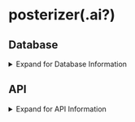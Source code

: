 # posterizer(.ai?)

## Database
<details>
<summary>Expand for Database Information</summary>
––––––––––––––––––––––––––––

This database is a crucial part of our final project designed to generate movie posters based on plot input. The system manages movie data using MongoDB, where each movie's metadata—such as title, rating, genre, director, actors, and plot—is stored in a `movieDetails` collection. The ultimate goal is to feed movie plots into a custom algorithm that generates corresponding movie posters, using descriptive key characteristics associated with each poster.

### Data Model
The `movieDetails` collection in the `movies` database has the following structure:

```json
{
  "imdbID": "string",          // The unique IMDb ID for the movie.
  "title": "string",            // The movie's title.
  "rating": "string",           // The movie's rating (e.g., PG-13, R).
  "runtimeMinutes": "string",   // Runtime of the movie in minutes.
  "releaseDate": "string",      // Date of release.
  "genre": ["string"],          // An array of genres the movie belongs to.
  "director": "string",         // The director of the movie.
  "writers": ["string"],        // An array of writers involved in the movie.
  "actors": ["string"],         // An array of the main actors in the movie.
  "plot": "string",             // A brief description of the plot.
  "posterLink": "string"        // URL to the movie's poster image.
}
```
Note: Additional fields like `Estimated Budget` and `Poster Key Characteristics` to be added later once we integrate OpenAI for poster generation.

### Reason for Choosing MongoDB
MongoDB was selected for its flexibility in handling unstructured and semi-structured data. Movie metadata can be complex and diverse, including nested objects (e.g., actors, writers) and arrays (e.g., genres), and MongoDB’s schema-less design allows for this variability without rigid table structures like SQL databases.

Additionally, MongoDB allows for rapid iteration and evolution of the data model, making it ideal for handling the dynamic nature of this project, especially as we work toward integrating movie plot-based poster generation.

### Database Configuration
1. **Collaborator Access:**
   - Admin adds collaborators as necessary in MongoDB Atlas.
   - Once added, each member can generate their own MongoDB connection string via MongoDB Atlas. This will ensure that team members can independently connect to the shared database.

2. **Configure Environment Variables:**
   - Once the connection string acquired, create a `.env` file in the project root directory.
   - Add your MongoDB Atlas connection string (URI) to this file:
     ```
     MONGODB_URI=mongodb+srv://<username>:<password>@movies.7r39n.mongodb.net/movies?retryWrites=true&w=majority&ssl=true
     ```
   - Replace `<username>` and `<password>` with your credentials.

3. **Run the Top Snippet to Connect to the Database:**
   - Use the provided database connection code snippet from the main project (as in the example below) to verify the connection and begin interacting with the database.
   ```python
   import os
   from dotenv import load_dotenv
   import pymongo

   # Load environment variables from .env
   load_dotenv()
   mongodb_uri = os.getenv('MONGODB_URI')

   try:
      # Create a MongoDB client and connect to the 'Movies' database
      client = pymongo.MongoClient(mongodb_uri)
      db = client.get_database("movies")
      movieDetails = db.get_collection("movieDetails")
      
      # Verify the connection
      client.server_info()
      print("Connected successfully to the 'Movies' database!")

   except pymongo.errors.ConnectionFailure as e:
      print(f"Could not connect to MongoDB: {e}")
      exit(1)
   ```

4. **Database Design:**
   - The database contains a `movies` database with a `movieDetails` collection, where each document represents a movie and its associated metadata such as plot, rating, genre, actors, and key characteristics for poster generation.

5. **Populating the Database:**
   - Data insertion into the `movieDetails` collection is done either manually or through automated scripts. The system will later integrate modules for generating movie posters based on plot descriptions.
   - **Bulk Movie Insertion**
      You can use this code snippet to process and insert multiple movies into the database in bulk. The batch size is adjustable to respect the OMDB API’s daily rate limits.
      ```python
      lastIndex = 0  # Update based on lastIndex from previous run
      dailyBatchSize = 100000  # Max API calls within daily limit

      for imdbID in mainDF.imdb_id[lastIndex:lastIndex + dailyBatchSize]:
         response, indexInDF = get_omdb_response(imdbID)
         if response["Response"] == "False":
            print(f"Error fetching data for imdbID: {imdbID}. Skipping...")
            continue        
         elif response["Response"] == "True":
            add_movie_details(imdbID, response, indexInDF)

      lastIndex += dailyBatchSize
      print(lastIndex) # update and print to initialize lastIndex value
      ```
### **Data Pipeline Summary**
- Insert Movie Metadata: This script allows for the insertion of movie metadata into the `movieDetails` collection. 
- Fetch from OMDB API: The OMDB API is used to fetch movie data based on IMDb IDs, and the results are processed and stored in MongoDB.  
- Custom Poster Generation (Coming Soon): The next phase will involve integrating OpenAI to generate key characteristics for movie posters based on the movie plot.
</details>

## API
<details>
<summary>Expand for API Information</summary>
––––––––––––––––––––––––––––

</details>